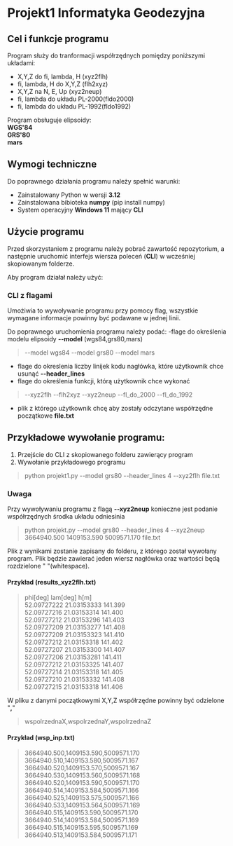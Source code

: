 # Projekt1 Informatyka Geodezyjna 

## Cel i funkcje programu
Program służy do tranformacji współrzędnych pomiędzy poniższymi układami:
- X,Y,Z do fi, lambda, H (xyz2flh)
- fi, lambda, H do X,Y,Z (flh2xyz)
- X,Y,Z na N, E, Up (xyz2neup)
- fi, lambda do układu PL-2000(fldo2000)
- fi, lambda do układu PL-1992(fldo1992)

Program obsługuje elipsoidy:  
**WGS'84**  
**GRS'80**  
**mars**

## Wymogi techniczne
Do poprawnego działania programu należy spełnić warunki:
- Zainstalowany Python w wersji **3.12**
- Zainstalowana bibioteka **numpy** (pip install numpy)
- System operacyjny **Windows 11** mający **CLI**

## Użycie programu

Przed skorzystaniem z programu należy pobrać zawartość repozytorium, a następnie uruchomić interfejs wiersza poleceń (**CLI**) w wcześniej skopiowanym folderze.

Aby program działał należy użyć:

### CLI z flagami 

Umożiwia to wywoływanie programu przy pomocy flag, wszystkie wymagane informacje powinny być podawane w jednej linii.

Do poprawnego uruchomienia programu należy podać:
-flage do określenia modelu elipsoidy **--model** (wgs84,grs80,mars) 
>--model wgs84	--model grs80	--model mars
- flage do okreslenia liczby linijek kodu nagłówka, które użytkownik chce usunąć **--header_lines** 
- flage do określenia funkcji, którą użytkownik chce wykonać
>--xyz2flh	--flh2xyz	--xyz2neup	--fl_do_2000	--fl_do_1992
- plik z którego użytkownik chcę aby zostały odczytane współrzędne początkowe **file.txt**

## Przykładowe wywołanie programu:
1. Przejście do CLI z skopiowanego folderu zawierący program
2. Wywołanie przykładowego programu 
>python projekt1.py --model grs80 --header_lines 4 --xyz2flh file.txt 

### Uwaga
Przy wywoływaniu programu z flagą **--xyz2neup** konieczne jest podanie współrzędnych środka układu odniesinia
>python projekt.py --model grs80 --header_lines 4 --xyz2neup 3664940.500 1409153.590 5009571.170 file.txt

Plik z wynikami zostanie zapisany do folderu, z którego został wywołany program. Plik będzie zawierać jeden wiersz nagłówka oraz wartości będą rozdzielone " "(whitespace).

#### Przykład (**results_xyz2flh.txt**)

>phi[deg]      lam[deg]      h[m]  
>52.09727222 21.03153333 141.399  
>52.09727216 21.03153314 141.400  
>52.09727212 21.03153296 141.403  
>52.09727209 21.03153277 141.408  
>52.09727209 21.03153323 141.410  
>52.09727212 21.03153318 141.402  
>52.09727207 21.03153300 141.407  
>52.09727206 21.03153281 141.411  
>52.09727212 21.03153325 141.407  
>52.09727214 21.03153318 141.405  
>52.09727210 21.03153332 141.408  
>52.09727215 21.03153318 141.406  


W pliku z danymi początkowymi X,Y,Z współrzędne powinny być odzielone "**,**" 
>wspolrzednaX,wspolrzednaY,wspolrzednaZ

#### Przykład (**wsp_inp.txt**)

>3664940.500,1409153.590,5009571.170  
>3664940.510,1409153.580,5009571.167  
>3664940.520,1409153.570,5009571.167  
>3664940.530,1409153.560,5009571.168  
>3664940.520,1409153.590,5009571.170  
>3664940.514,1409153.584,5009571.166  
>3664940.525,1409153.575,5009571.166  
>3664940.533,1409153.564,5009571.169  
>3664940.515,1409153.590,5009571.170  
>3664940.514,1409153.584,5009571.169  
>3664940.515,1409153.595,5009571.169  
>3664940.513,1409153.584,5009571.171  
